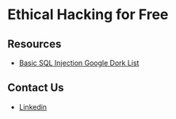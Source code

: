 <h1>Ethical Hacking for Free</h1>
<h2>Resources</h2>
    <ul>
        <li><a target="_blank" href="https://github.com/MdJahidShah/SQL-Injection-Google-Dork-List/blob/main/Basic-SQL-Injection-Google-Dork-List.html">Basic SQL Injection Google Dork List</a></li>
    </ul>
    <h2>Contact Us</h2>
    <ul>
        <li><a href="https://www.linkedin.com/in/md-jahid-shah-js/" target="_blank">Linkedin</a></li>
    </ul>
    